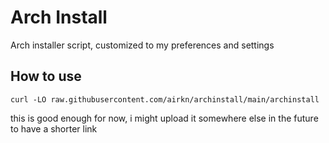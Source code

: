# Arch Install
Arch installer script, customized to my preferences and settings

## How to use
```
curl -LO raw.githubusercontent.com/airkn/archinstall/main/archinstall
```
this is good enough for now, i might upload it somewhere else in the future to have a shorter link
